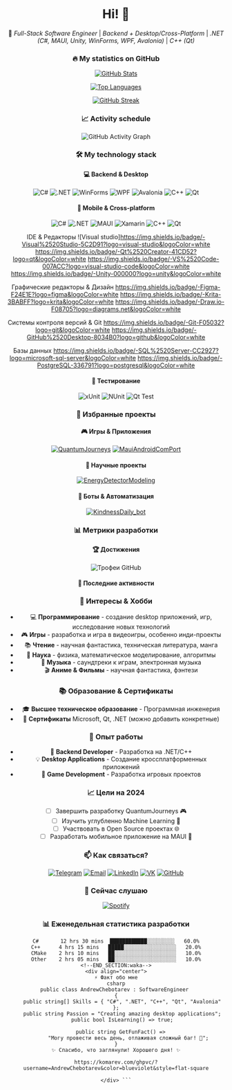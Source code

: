 <div align="center">

# Hi! 👋  
🚀 *Full-Stack Software Engineer* | *Backend + Desktop/Cross-Platform* | *.NET (C#, MAUI, Unity, WinForms, WPF, Avalonia)* | *C++ (Qt)*

### 🔥 **My statistics on GitHub**  
[![GitHub Stats](https://github-readme-stats.vercel.app/api?username=AndrewChebotarev&show_icons=true&theme=radical&hide_border=true&count_private=true&include_all_commits=true)](https://github.com/AndrewChebotarev)  

[![Top Languages](https://github-readme-stats.vercel.app/api/top-langs/?username=AndrewChebotarev&layout=compact&theme=radical&hide_border=true&langs_count=8)](https://github.com/AndrewChebotarev)

[![GitHub Streak](https://streak-stats.demolab.com/?user=AndrewChebotarev&theme=radical&hide_border=true)](https://git.io/streak-stats)

### 📈 **Activity schedule**  
![GitHub Activity Graph](https://github-readme-activity-graph.vercel.app/graph?username=AndrewChebotarev&theme=github-dark&hide_border=true&area=true&custom_title=Моя%20активность%20на%20GitHub)  

### 🛠 **My technology stack**  

#### 💻 **Backend & Desktop**
![C#](https://img.shields.io/badge/-C%23-239120?logo=c-sharp&logoColor=white)
![.NET](https://img.shields.io/badge/-.NET-512BD4?logo=.net&logoColor=white)
![WinForms](https://img.shields.io/badge/-WinForms-5C2D91?logo=.net&logoColor=white)
![WPF](https://img.shields.io/badge/-WPF-5C2D91?logo=.net&logoColor=white)
![Avalonia](https://img.shields.io/badge/-Avalonia-FF3D00?logo=avalonia&logoColor=white)
![C++](https://img.shields.io/badge/-C++-00599C?logo=c%2B%2B&logoColor=white)
![Qt](https://img.shields.io/badge/-Qt-41CD52?logo=qt&logoColor=white)

#### 📱 **Mobile & Cross-platform**
![C#](https://img.shields.io/badge/-C%23-239120?logo=c-sharp&logoColor=white)
![.NET](https://img.shields.io/badge/-.NET-512BD4?logo=.net&logoColor=white)
![MAUI](https://img.shields.io/badge/-.NET%20MAUI-512BD4?logo=.net&logoColor=white)
![Xamarin](https://img.shields.io/badge/-Xamarin-3498DB?logo=xamarin&logoColor=white)
![C++](https://img.shields.io/badge/-C++-00599C?logo=c%2B%2B&logoColor=white)
![Qt](https://img.shields.io/badge/-Qt-41CD52?logo=qt&logoColor=white)

IDE & Редакторы
![Visual studio]https://img.shields.io/badge/-Visual%2520Studio-5C2D91?logo=visual-studio&logoColor=white
https://img.shields.io/badge/-Qt%2520Creator-41CD52?logo=qt&logoColor=white
https://img.shields.io/badge/-VS%2520Code-007ACC?logo=visual-studio-code&logoColor=white
https://img.shields.io/badge/-Unity-000000?logo=unity&logoColor=white

Графические редакторы & Дизайн
https://img.shields.io/badge/-Figma-F24E1E?logo=figma&logoColor=white
https://img.shields.io/badge/-Krita-3BABFF?logo=krita&logoColor=white
https://img.shields.io/badge/-Draw.io-F08705?logo=diagrams.net&logoColor=white

Системы контроля версий & Git
https://img.shields.io/badge/-Git-F05032?logo=git&logoColor=white
https://img.shields.io/badge/-GitHub%2520Desktop-8034B0?logo=github&logoColor=white

Базы данных
https://img.shields.io/badge/-SQL%2520Server-CC2927?logo=microsoft-sql-server&logoColor=white
https://img.shields.io/badge/-PostgreSQL-336791?logo=postgresql&logoColor=white

#### 🧪 **Тестирование**
![xUnit](https://img.shields.io/badge/-xUnit-100000?logo=.net&logoColor=white)
![NUnit](https://img.shields.io/badge/-NUnit-100000?logo=.net&logoColor=white)
![Qt Test](https://img.shields.io/badge/-Qt%20Test-41CD52?logo=qt&logoColor=white)

### 🌟 **Избранные проекты**

#### 🎮 **Игры & Приложения**
[![QuantumJourneys](https://github-readme-stats.vercel.app/api/pin/?username=AndrewChebotarev&repo=QuantumJourneys&theme=radical)](https://github.com/AndrewChebotarev/QuantumJourneys)
[![MauiAndroidComPort](https://github-readme-stats.vercel.app/api/pin/?username=AndrewChebotarev&repo=MauiAndroidComPort&theme=radical)](https://github.com/AndrewChebotarev/MauiAndroidComPort)

#### 🔬 **Научные проекты**
[![EnergyDetectorModeling](https://github-readme-stats.vercel.app/api/pin/?username=AndrewChebotarev&repo=EnergyDetectorModeling&theme=radical)](https://github.com/AndrewChebotarev/EnergyDetectorModeling)

#### 🤖 **Боты & Автоматизация**
[![KindnessDaily_bot](https://github-readme-stats.vercel.app/api/pin/?username=AndrewChebotarev&repo=KindnessDaily_bot&theme=radical)](https://github.com/AndrewChebotarev/KindnessDaily_bot)

### 📊 **Метрики разработки**

#### 🏆 **Достижения**
![Трофеи GitHub](https://github-profile-trophy.vercel.app/?username=AndrewChebotarev&theme=radical&no-frame=true&row=2&column=4)

#### 📝 **Последние активности**
<!--START_SECTION:activity-->
<!-- Здесь можно добавить автоматическое обновление активности -->
<!--END_SECTION:activity-->

### 🎨 **Интересы & Хобби**
- 💻 **Программирование** - создание desktop приложений, игр, исследование новых технологий
- 🎮 **Игры** - разработка и игра в видеоигры, особенно инди-проекты
- 📚 **Чтение** - научная фантастика, техническая литература, манга
- 🔬 **Наука** - физика, математическое моделирование, алгоритмы
- 🎵 **Музыка** - саундтреки к играм, электронная музыка
- 🎬 **Аниме & Фильмы** - научная фантастика, фэнтези

### 📚 **Образование & Сертификаты**
- 🎓 **Высшее техническое образование** - Программная инженерия
- 📜 **Сертификаты** Microsoft, Qt, .NET (можно добавить конкретные)

### 💼 **Опыт работы**
- 🏢 **Backend Developer** - Разработка на .NET/C++
- 💡 **Desktop Applications** - Создание кроссплатформенных приложений
- 🎯 **Game Development** - Разработка игровых проектов

### 📈 **Цели на 2024**
- [ ] Завершить разработку QuantumJourneys 🎮
- [ ] Изучить углубленно Machine Learning 🤖
- [ ] Участвовать в Open Source проектах 🌐
- [ ] Разработать мобильное приложение на MAUI 📱

### 📫 **Как связаться?**  

[![Telegram](https://img.shields.io/badge/-Telegram-26A5E4?style=for-the-badge&logo=telegram&logoColor=white)](https://t.me/ChebHit)
[![Email](https://img.shields.io/badge/-Email-D14836?style=for-the-badge&logo=gmail&logoColor=white)](mailto:wizi48wizi@gmail.com)
[![LinkedIn](https://img.shields.io/badge/-LinkedIn-0077B5?style=for-the-badge&logo=linkedin&logoColor=white)](https://linkedin.com/in/andrewchebotarev)
[![VK](https://img.shields.io/badge/-VK-0077FF?style=for-the-badge&logo=vk&logoColor=white)](https://vk.com/your_profile)
[![GitHub](https://img.shields.io/badge/-GitHub-181717?style=for-the-badge&logo=github&logoColor=white)](https://github.com/AndrewChebotarev)

### 🎵 **Сейчас слушаю**
[![Spotify](https://spotify-now-playing-git-main-andrewchebotarevs-projects.vercel.app/api/spotify)](https://open.spotify.com/user/your_id)

### 📊 **Еженедельная статистика разработки**
<!--START_SECTION:waka-->
```text
C#       12 hrs 30 mins  ████████████░░░░░░░░░   60.0%
C++      4 hrs 15 mins   █████░░░░░░░░░░░░░░░░░   20.0%
CMake    2 hrs 10 mins   ██░░░░░░░░░░░░░░░░░░░░   10.0%
Other    2 hrs 05 mins   ██░░░░░░░░░░░░░░░░░░░░   10.0%
<!--END_SECTION:waka-->
<div align="center">
⚡ Факт обо мне
csharp
public class AndrewChebotarev : SoftwareEngineer 
{
    public string[] Skills = { "C#", ".NET", "C++", "Qt", "Avalonia" };
    public string Passion = "Creating amazing desktop applications";
    public bool IsLearning() => true;
    
    public string GetFunFact() => 
        "Могу провести весь день, отлаживая сложный баг! 🐛";
}
✨ Спасибо, что заглянули! Хорошего дня! ✨

https://komarev.com/ghpvc/?username=AndrewChebotarev&color=blueviolet&style=flat-square

</div> ```
